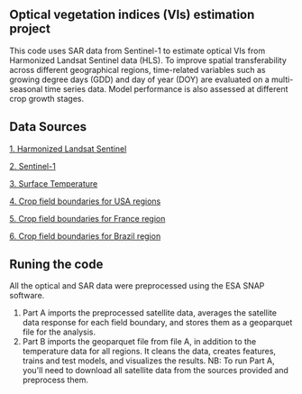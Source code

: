 ## Optical vegetation indices (VIs) estimation project
This code uses SAR data from Sentinel-1 to estimate optical VIs from Harmonized Landsat Sentinel data (HLS). To improve spatial transferability across different geographical regions, time-related variables such as growing degree days (GDD) and day of year (DOY) are evaluated on a multi-seasonal time series data. Model performance is also assessed at different crop growth stages.

## Data Sources
[1. Harmonized Landsat Sentinel](https://search.earthdata.nasa.gov/search?q=hls)

[2. Sentinel-1](https://browser.dataspace.copernicus.eu/?zoom=13&lat=42.41262&lng=-85.39295&themeId=DEFAULT-THEME&visualizationUrl=U2FsdGVkX1%2FXhJJpN%2BOYbLs1%2Fznr5%2B192Z8L4Hq%2FxzRIS%2BSvycfw3t%2BmhJ4FFr%2BVEW4JNndTncyIoqx67O8XKysI05tWWdQKVxiXWDKInAhwniZv%2B0%2FFaiRkYyi1UmO%2F&datasetId=S2_L2A_CDAS&fromTime=2022-04-30T00%3A00%3A00.000Z&toTime=2022-04-30T23%3A59%3A59.999Z&layerId=1_TRUE_COLOR)

[3. Surface Temperature](https://www.ncei.noaa.gov/access/metadata/landing-page/bin/iso?id=gov.noaa.ncdc%3AC00861)

[4. Crop field boundaries for USA regions](https://www.nass.usda.gov/Research_and_Science/Crop-Sequence-Boundaries/index.php)

[5. Crop field boundaries for France region](https://geoservices.ign.fr/rpg)

[6. Crop field boundaries for Brazil region](https://ieee-dataport.org/open-access/campo-verde-database)

## Runing the code
All the optical and SAR data were preprocessed using the ESA SNAP software.
1. Part A imports the preprocessed satellite data, averages the satellite data response for each field boundary, and stores them as a geoparquet file for the analysis.
2. Part B imports the geoparquet file from file A, in addition to the temperature data for all regions. It cleans the data, creates features, trains and test models, and visualizes the results.
   NB: To run Part A, you'll need to download all satellite data from the sources provided and preprocess them. 

